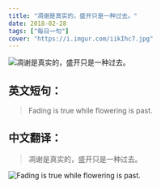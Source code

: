 ```yaml
---
title: "凋谢是真实的，盛开只是一种过去。"
date: 2018-02-28
tags: ["每日一句"]
cover: "https://i.imgur.com/iikIhc7.jpg"
---
```


![凋谢是真实的，盛开只是一种过去。](https://i.imgur.com/1E1ty23.jpg)

## 英文短句：
> Fading is true while flowering is past.

<!--more-->

## 中文翻译：
> 凋谢是真实的，盛开只是一种过去。

![Fading is true while flowering is past.](https://i.imgur.com/RESFMyG.jpg)

